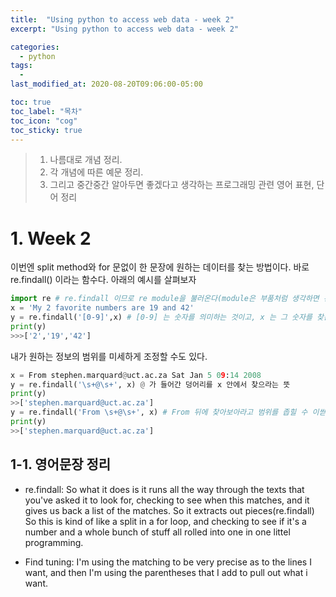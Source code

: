 ```yaml
---
title:  "Using python to access web data - week 2"
excerpt: "Using python to access web data - week 2"

categories:
  - python
tags:
  - 
last_modified_at: 2020-08-20T09:06:00-05:00

toc: true
toc_label: "목차"
toc_icon: "cog"
toc_sticky: true
---
```


> 1. 나름대로 개념 정리.  
> 2. 각 개념에 따른 예문 정리.  
> 3. 그리고 중간중간 알아두면 좋겠다고 생각하는 프로그래밍 관련 영어 표현, 단어 정리


# 1. Week 2

이번엔 split method와 for 문없이 한 문장에 원하는 데이터를 찾는 방법이다. 바로 re.findall() 이라는 함수다. 아래의 예시를 살펴보자

```python
import re # re.findall 이므로 re module을 불러온다(module은 부품처럼 생각하면 된다. 그 부품안에 복잡한 코드가 집약되어있다)
x = 'My 2 favorite numbers are 19 and 42'
y = re.findall('[0-9]',x) # [0-9] 는 숫자를 의미하는 것이고, x 는 그 숫자를 찾는 장소를 의미한다. 따라서 'x 안에 숫자를 찾아라' 라는 의미가 된다.
print(y)
>>>['2','19','42']
```

내가 원하는 정보의 범위를 미세하게 조정할 수도 있다.

```python
x = From stephen.marquard@uct.ac.za Sat Jan 5 09:14 2008
y = re.findall('\s+@\s+', x) @ 가 들어간 덩어리를 x 안에서 찾으라는 뜻
print(y)
>>['stephen.marquard@uct.ac.za'] 
y = re.findall('From \s+@\s+', x) # From 뒤에 찾아보아라고 범위를 좁힐 수 이싿.
print(y)
>>['stephen.marquard@uct.ac.za']
```
## 1-1. 영어문장 정리

- re.findall: So what it does is it runs all the way through the texts that you've asked it to look for, checking to see when this matches, and it gives us back a list of the matches. So it extracts out pieces(re.findall) So this is kind of like a split in a for loop, and checking to see if it's a number and a whole bunch of stuff all rolled into one in one littel programming.


- Find tuning: I'm using the matching to be very precise as to the lines I want, and then I'm using the parentheses that I add to pull out what i want.




